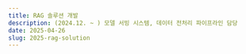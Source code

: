 ```yaml
---
title: RAG 솔루션 개발
description: (2024.12. ~ ) 모델 서빙 시스템, 데이터 전처리 파이프라인 담당
date: 2025-04-26
slug: 2025-rag-solution
---
```

